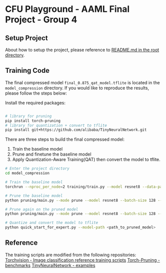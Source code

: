 # CFU Playground - AAML Final Project - Group 4

## Setup Project

About how to setup the project, please reference to [README.md in the root directory](https://github.com/scott306lr/AAML_Final/blob/main/README.md).

## Training Code

The final compressed model `final_0.875_qat_model.tflite` is located in the `model_compression` directory.
If you would like to reproduce the results, please follow the steps below:

Install the required packages:

```bash

# library for pruning
pip install torch-pruning 
# library for quantization + convert to tflite
pip install git+https://github.com/alibaba/TinyNeuralNetwork.git
```

There are three steps to build the final compressed model:

1. Train the baseline model
2. Prune and finetune the baseline model
3. Apply Quantization-Aware Training(QAT) then convert the model to tflite.

```bash
# Enter the project directory
cd model_compression

# Train the baseline model
torchrun --nproc_per_node=2 training/train.py --model resnet8 --data-path ./cifar10 --opt adamw --batch-size 128 --lr 1e-2 --lr-scheduler cosineannealinglr --auto-augment ta_wide --lr-warmup-epochs 3 --lr-warmup-method linear --epochs 500 --weight-decay 1e-4 --norm-weight-decay 0.0 --label-smoothing 0.0 --mixup-alpha 0.0 --cutmix-alpha 0.0 --random-erase 0.0 --wandb --sync-bn

# Prune the baseline model
python pruning/main.py --mode prune --model resnet8 --batch-size 128 --dataset cifar10 --method group_sl --speed-up 1.2 --global-pruning --reg 1e-4 --total-epochs 100 --sl-total-epochs 5  --restore <path_to_trained_model> --wandb

# Prune again on the pruned model
python pruning/main.py --mode prune --model resnet8 --batch-size 128 --dataset cifar10 --method group_sl --speed-up 1.3 --global-pruning --reg 1e-4 --total-epochs 100 --sl-total-epochs 5 --restore <path_to_trained_model> --load-pruned <path_to_pruned_model> --wandb 

# Quantize and convert the model to tflite
python quick_start_for_expert.py --model-path <path_to_pruned_model>
```

## Reference
The training scripts are modified from the following repositories:
[Torchvision - Image classification reference training scripts](https://github.com/pytorch/vision/tree/main/references/classification)
[Torch-Pruning - benchmarks](https://github.com/VainF/Torch-Pruning/tree/master/benchmarks)
[TinyNeuralNetwork - examples](https://github.com/alibaba/TinyNeuralNetwork/tree/23b02a3f3fd57adaa303be4aaab313f9ab70f83e)


